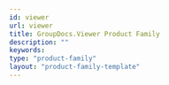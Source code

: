 ```yaml
---
id: viewer
url: viewer
title: GroupDocs.Viewer Product Family
description: ""
keywords: 
type: "product-family"
layout: "product-family-template"
---
```

